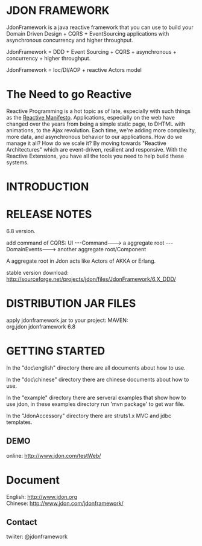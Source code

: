 JDON FRAMEWORK
===================================  
JdonFramework is a java reactive framework that you can use to build your Domain Driven Design + CQRS + EventSourcing  applications with asynchronous concurrency and higher throughput.

JdonFramework = DDD + Event Sourcing + CQRS + asynchronous + concurrency + higher throughput.

JdonFramework = Ioc/DI/AOP + reactive Actors model


The Need to go Reactive
===================================  

Reactive Programming is a hot topic as of late, especially with such things as the [Reactive Manifesto](http://www.reactivemanifesto.org/). 
Applications, especially on the web have changed over the years from being a simple static page, to DHTML with animations, to the Ajax revolution. Each time, we're adding more complexity, more data, and asynchronous behavior to our applications. How do we manage it all? How do we scale it? By moving towards "Reactive Architectures" which are event-driven, resilient and responsive. With the Reactive Extensions, you have all the tools you need to help build these systems.

INTRODUCTION
===================================  


RELEASE NOTES
===================================  

6.8 version.  

add command of CQRS:
UI ---Command---> a aggregate root ---DomainEvents---> another aggregate root/Component

A aggregate root in Jdon acts like Actors of AKKA or Erlang.

stable version download: 
http://sourceforge.net/projects/jdon/files/JdonFramework/6.X_DDD/


DISTRIBUTION JAR FILES
===================================  

apply jdonframework.jar to your project:
  MAVEN:  
    <dependency>
        <groupId>org.jdon</groupId>
        <artifactId>jdonframework</artifactId>
        <version>6.8</version>
     </dependency>            


GETTING STARTED
===================================  
  
In the "doc\english" directory there are all documents about how to use.

In the "doc\chinese" directory there are chinese documents about how to use.

In the "example" directory there are serveral examples that show how to use jdon, in these examples directory run 'mvn package' to get war file.

In the "JdonAccessory" directory there are struts1.x MVC and jdbc templates.

DEMO
------------------
online: http://www.jdon.com/testWeb/

Document
===================================  
English: http://www.jdon.org         
Chinese: http://www.jdon.com/jdonframework/


Contact
------------------
twiiter: @jdonframework 
 